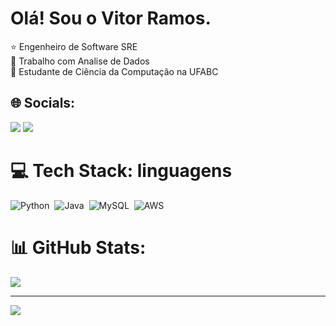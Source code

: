 # Olá! Sou o Vitor Ramos.

⭐ Engenheiro de Software SRE<br>
💼 Trabalho com Analise de Dados<br>
📘 Estudante de Ciência da Computação na UFABC

## 🌐 Socials:

  <a href="https://www.linkedin.com/in/vitor-ramos-934929151/" target="_blank"><img src="https://img.shields.io/badge/-LinkedIn-%230077B5?style=for-the-badge&logo=linkedin&logoColor=white" target="_blank"></a> 
    <a href = "vitor.ramos.ara@gmail.com"><img src="https://img.shields.io/badge/-Gmail-%23333?style=for-the-badge&logo=gmail&logoColor=white" target="_blank"></a>
  
# 💻 Tech Stack: linguagens
![Python](https://img.shields.io/badge/Python-14354C?style=for-the-badge&logo=python&logoColor=white)&nbsp;
![Java](https://img.shields.io/badge/Java-ED8B00?style=for-the-badge&logo=openjdk&logoColor=white)&nbsp;
![MySQL](https://img.shields.io/badge/MySQL-00000F?style=for-the-badge&logo=mysql&logoColor=white)&nbsp;
![AWS](https://img.shields.io/badge/Amazon_AWS-FF9900?style=for-the-badge&logo=amazonaws&logoColor=white)&nbsp;

  
  ##

# 📊 GitHub Stats:
![](https://github-readme-stats.vercel.app/api/top-langs/?username=ramosvit&theme=gotham&hide_border=false&include_all_commits=true&count_private=false&layout=compact)<br/>

---
[![](https://visitcount.itsvg.in/api?id=ramosvit&icon=0&color=12)](https://visitcount.itsvg.in)

<!-- Proudly created with GPRM ( https://gprm.itsvg.in ) -->
